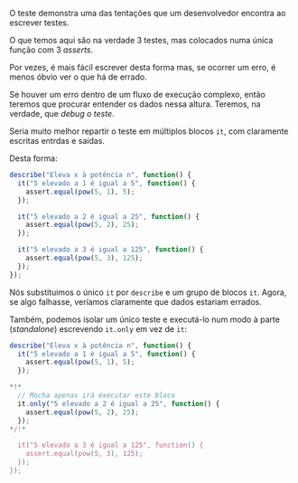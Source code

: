 O teste demonstra uma das tentações que um desenvolvedor encontra ao escrever testes.

O que temos aqui são na verdade 3 testes, mas colocados numa única função com 3 *asserts*.

Por vezes, é mais fácil escrever desta forma mas, se ocorrer um erro, é menos óbvio ver o que há de errado.

Se houver um erro dentro de um fluxo de execução complexo, então teremos que procurar entender os dados nessa altura. Teremos, na verdade, que *debug o teste*.

Seria muito melhor repartir o teste em múltiplos blocos `it`, com claramente escritas entrdas e saídas.

Desta forma:
```js
describe("Eleva x à potência n", function() {
  it("5 elevado a 1 é igual a 5", function() {
    assert.equal(pow(5, 1), 5);
  });

  it("5 elevado a 2 é igual a 25", function() {
    assert.equal(pow(5, 2), 25);
  });

  it("5 elevado a 3 é igual a 125", function() {
    assert.equal(pow(5, 3), 125);
  });
});
```

Nós substituimos o único `it` por `describe` e um grupo de blocos `it`. Agora, se algo falhasse, veríamos claramente que dados estariam errados.

Também, podemos isolar um único teste e executá-lo num modo à parte (*standalone*) escrevendo `it.only` em vez de `it`:


```js
describe("Eleva x à potência n", function() {
  it("5 elevado a 1 é igual a 5", function() {
    assert.equal(pow(5, 1), 5);
  });

*!*
  // Mocha apenas irá executar este bloco
  it.only("5 elevado a 2 é igual a 25", function() {
    assert.equal(pow(5, 2), 25);
  });
*/!*

  it("5 elevado a 3 é igual a 125", function() {
    assert.equal(pow(5, 3), 125);
  });
});
```
